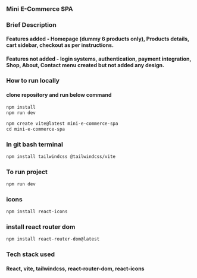 ### Mini E-Commerce SPA

### Brief Description
#### Features added - Homepage (dummy 6 products only), Products details, cart sidebar, checkout as per instructions.
#### Features not added - login systems, authentication, payment integration, Shop, About, Contact menu created but not added any design.

### How to run locally
#### clone repository and run below command
```diff
npm install
npm run dev
```

```diff 
npm create vite@latest mini-e-commerce-spa
cd mini-e-commerce-spa
```
### In git bash terminal
```diff
npm install tailwindcss @tailwindcss/vite
```

### To run project
```diff
npm run dev
```

### icons
```diff
npm install react-icons
```

### install react router dom
```diff
npm install react-router-dom@latest
```

### Tech stack used
#### React, vite, tailwindcss, react-router-dom, react-icons